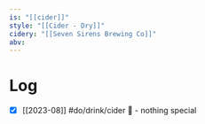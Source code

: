 ```yaml
---
is: "[[cider]]"
style: "[[Cider - Dry]]"
cidery: "[[Seven Sirens Brewing Co]]"
abv: 
---
```


# Log
- [x] [[2023-08]] #do/drink/cider 🤞 - nothing special
